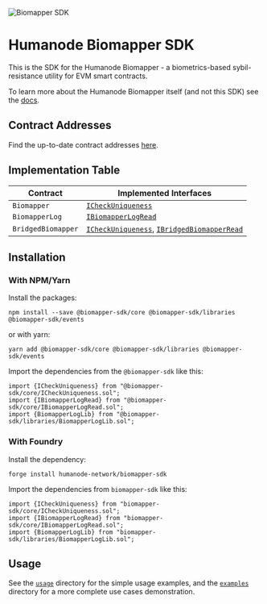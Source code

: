 ![Biomapper SDK][logo]

[logo]: https://github.com/humanode-network/biomapper-sdk/assets/265507/2afffc2e-85c2-4410-9866-b3956c7e0baf

# Humanode Biomapper SDK

This is the SDK for the Humanode Biomapper - a biometrics-based sybil-resistance
utility for EVM smart contracts.

To learn more about the Humanode Biomapper itself (and not this SDK) see the [docs].

[docs]: https://link.humanode.io/docs/biomapper

## Contract Addresses

Find the up-to-date contract addresses [here][contract-addresses].

[contract-addresses]: https://link.humanode.io/docs/biomapper/contract-addresses

## Implementation Table

| Contract           | Implemented Interfaces                          |
| ------------------ | ----------------------------------------------- |
| `Biomapper`        | [`ICheckUniqueness`]                            |
| `BiomapperLog`     | [`IBiomapperLogRead`]                           |
| `BridgedBiomapper` | [`ICheckUniqueness`], [`IBridgedBiomapperRead`] |

[`ICheckUniqueness`]: core/ICheckUniqueness.sol/interface.ICheckUniqueness.html
[`IBiomapperLogRead`]: core/IBiomapperLogRead.sol/interface.IBiomapperLogRead.html
[`IBridgedBiomapperRead`]: core/IBridgedBiomapperRead.sol/interface.IBridgedBiomapperRead.html

## Installation

### With NPM/Yarn

Install the packages:

```shell
npm install --save @biomapper-sdk/core @biomapper-sdk/libraries @biomapper-sdk/events
```

or with yarn:

```shell
yarn add @biomapper-sdk/core @biomapper-sdk/libraries @biomapper-sdk/events
```

Import the dependencies from the `@biomapper-sdk` like this:

```solidity
import {ICheckUniqueness} from "@biomapper-sdk/core/ICheckUniqueness.sol";
import {IBiomapperLogRead} from "@biomapper-sdk/core/IBiomapperLogRead.sol";
import {BiomapperLogLib} from "@biomapper-sdk/libraries/BiomapperLogLib.sol";
```

### With Foundry

Install the dependency:

```shell
forge install humanode-network/biomapper-sdk
```

Import the dependencies from `biomapper-sdk` like this:

```solidity
import {ICheckUniqueness} from "biomapper-sdk/core/ICheckUniqueness.sol";
import {IBiomapperLogRead} from "biomapper-sdk/core/IBiomapperLogRead.sol";
import {BiomapperLogLib} from "biomapper-sdk/libraries/BiomapperLogLib.sol";
```

## Usage

See the [`usage`][usage] directory for the simple usage examples, and
the [`examples`][examples] directory for a more complete use cases
demonstration.

[usage]: https://github.com/humanode-network/biomapper-sdk/tree/master/usage
[examples]: https://github.com/humanode-network/biomapper-sdk/tree/master/examples
